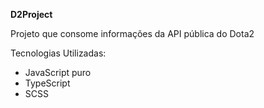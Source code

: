 <strong>D2Project</strong>

Projeto que consome informações da API pública do Dota2

Tecnologias Utilizadas:
<ul>
<li>JavaScript puro</li>
<li>TypeScript</li>
<li>SCSS</li>
</ul>


